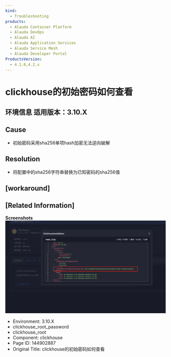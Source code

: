 ```yaml
---
kind:
  - Troubleshooting
products:
  - Alauda Container Platform
  - Alauda DevOps
  - Alauda AI
  - Alauda Application Services
  - Alauda Service Mesh
  - Alauda Developer Portal
ProductsVersion:
  - 4.1.0,4.2.x
---
```

<!-- A type of document that involves encountering a fault, diagnosing it, performing root cause analysis, and providing solutions. -->

# clickhouse的初始密码如何查看

## 环境信息 适用版本：3.10.X

## Cause
- 初始密码采用sha256单项hash加密无法逆向破解

## Resolution
- 将配置中的sha256字符串替换为已知密码的sha256值

## [workaround]

## [Related Information]
**Screenshots**
![](assets/clickhousede-chu-shi-mi-ma-ru-he-cha-kan/image2023-4-10_14-18-1.png)
- Environment: 3.10.X
- clickhouse_root_password
- clickhouse_root
- Component: clickhouse
- Page ID: 144902887
- Original Title: clickhouse的初始密码如何查看
